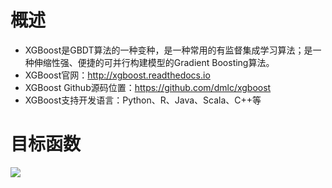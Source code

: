 # 概述
+ XGBoost是GBDT算法的一种变种，是一种常用的有监督集成学习算法；是一种伸缩性强、便捷的可并行构建模型的Gradient Boosting算法。
 + XGBoost官网：http://xgboost.readthedocs.io
 + XGBoost Github源码位置：https://github.com/dmlc/xgboost
 + XGBoost支持开发语言：Python、R、Java、Scala、C++等

 # 目标函数
 
 <img src="http://latex.codecogs.com/gif.latex? \\ Obj(\theta)=L(\theta)+\Omega(\theta)" />

